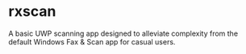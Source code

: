 # rxscan
A basic UWP scanning app designed to alleviate complexity from the default Windows Fax &amp; Scan app for casual users.

